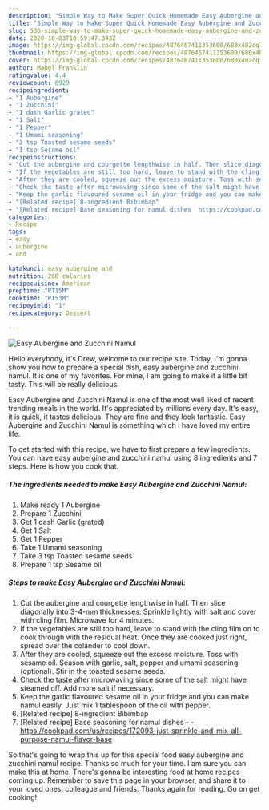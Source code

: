 ```yaml
---
description: "Simple Way to Make Super Quick Homemade Easy Aubergine and Zucchini Namul"
title: "Simple Way to Make Super Quick Homemade Easy Aubergine and Zucchini Namul"
slug: 536-simple-way-to-make-super-quick-homemade-easy-aubergine-and-zucchini-namul
date: 2020-10-03T18:59:47.343Z
image: https://img-global.cpcdn.com/recipes/4876467411353600/680x482cq70/easy-aubergine-and-zucchini-namul-recipe-main-photo.jpg
thumbnail: https://img-global.cpcdn.com/recipes/4876467411353600/680x482cq70/easy-aubergine-and-zucchini-namul-recipe-main-photo.jpg
cover: https://img-global.cpcdn.com/recipes/4876467411353600/680x482cq70/easy-aubergine-and-zucchini-namul-recipe-main-photo.jpg
author: Mabel Franklin
ratingvalue: 4.4
reviewcount: 6929
recipeingredient:
- "1 Aubergine"
- "1 Zucchini"
- "1 dash Garlic grated"
- "1 Salt"
- "1 Pepper"
- "1 Umami seasoning"
- "3 tsp Toasted sesame seeds"
- "1 tsp Sesame oil"
recipeinstructions:
- "Cut the aubergine and courgette lengthwise in half. Then slice diagonally into 3-4-mm thicknesses. Sprinkle lightly with salt and cover with cling film. Microwave for 4 minutes."
- "If the vegetables are still too hard, leave to stand with the cling film on to cook through with the residual heat. Once they are cooked just right, spread over the colander to cool down."
- "After they are cooled, squeeze out the excess moisture. Toss with sesame oil. Season with garlic, salt, pepper and umami seasoning (optional). Stir in the toasted sesame seeds."
- "Check the taste after microwaving since some of the salt might have steamed off. Add more salt if necessary."
- "Keep the garlic flavoured sesame oil in your fridge and you can make namul easily. Just mix 1 tablespoon of the oil with pepper."
- "[Related recipe] 8-ingredient Bibimbap"
- "[Related recipe] Base seasoning for namul dishes  https://cookpad.com/us/recipes/172093-just-sprinkle-and-mix-all-purpose-namul-flavor-base"
categories:
- Recipe
tags:
- easy
- aubergine
- and

katakunci: easy aubergine and 
nutrition: 268 calories
recipecuisine: American
preptime: "PT15M"
cooktime: "PT53M"
recipeyield: "1"
recipecategory: Dessert

---
```



![Easy Aubergine and Zucchini Namul](https://img-global.cpcdn.com/recipes/4876467411353600/680x482cq70/easy-aubergine-and-zucchini-namul-recipe-main-photo.jpg)

Hello everybody, it's Drew, welcome to our recipe site. Today, I'm gonna show you how to prepare a special dish, easy aubergine and zucchini namul. It is one of my favorites. For mine, I am going to make it a little bit tasty. This will be really delicious.

Easy Aubergine and Zucchini Namul is one of the most well liked of recent trending meals in the world. It's appreciated by millions every day. It's easy, it is quick, it tastes delicious. They are fine and they look fantastic. Easy Aubergine and Zucchini Namul is something which I have loved my entire life.




To get started with this recipe, we have to first prepare a few ingredients. You can have easy aubergine and zucchini namul using 8 ingredients and 7 steps. Here is how you cook that.

<!--inarticleads1-->

##### The ingredients needed to make Easy Aubergine and Zucchini Namul:

1. Make ready 1 Aubergine
1. Prepare 1 Zucchini
1. Get 1 dash Garlic (grated)
1. Get 1 Salt
1. Get 1 Pepper
1. Take 1 Umami seasoning
1. Take 3 tsp Toasted sesame seeds
1. Prepare 1 tsp Sesame oil




<!--inarticleads2-->

##### Steps to make Easy Aubergine and Zucchini Namul:

1. Cut the aubergine and courgette lengthwise in half. Then slice diagonally into 3-4-mm thicknesses. Sprinkle lightly with salt and cover with cling film. Microwave for 4 minutes.
1. If the vegetables are still too hard, leave to stand with the cling film on to cook through with the residual heat. Once they are cooked just right, spread over the colander to cool down.
1. After they are cooled, squeeze out the excess moisture. Toss with sesame oil. Season with garlic, salt, pepper and umami seasoning (optional). Stir in the toasted sesame seeds.
1. Check the taste after microwaving since some of the salt might have steamed off. Add more salt if necessary.
1. Keep the garlic flavoured sesame oil in your fridge and you can make namul easily. Just mix 1 tablespoon of the oil with pepper.
1. [Related recipe] 8-ingredient Bibimbap
1. [Related recipe] Base seasoning for namul dishes -  - https://cookpad.com/us/recipes/172093-just-sprinkle-and-mix-all-purpose-namul-flavor-base




So that's going to wrap this up for this special food easy aubergine and zucchini namul recipe. Thanks so much for your time. I am sure you can make this at home. There's gonna be interesting food at home recipes coming up. Remember to save this page in your browser, and share it to your loved ones, colleague and friends. Thanks again for reading. Go on get cooking!
